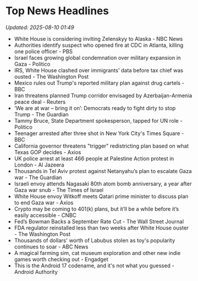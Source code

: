 # Top News Headlines

_Updated: 2025-08-10 01:49_

- White House is considering inviting Zelenskyy to Alaska - NBC News
- Authorities identify suspect who opened fire at CDC in Atlanta, killing one police officer - PBS
- Israel faces growing global condemnation over military expansion in Gaza - Politico
- IRS, White House clashed over immigrants’ data before tax chief was ousted - The Washington Post
- Mexico rules out Trump's reported military plan against drug cartels - BBC
- Iran threatens planned Trump corridor envisaged by Azerbaijan-Armenia peace deal - Reuters
- ‘We are at war – bring it on’: Democrats ready to fight dirty to stop Trump - The Guardian
- Tammy Bruce, State Department spokesperson, tapped for UN role - Politico
- Teenager arrested after three shot in New York City's Times Square - BBC
- California governor threatens "trigger" redistricting plan based on what Texas GOP decides - Axios
- UK police arrest at least 466 people at Palestine Action protest in London - Al Jazeera
- Thousands in Tel Aviv protest against Netanyahu’s plan to escalate Gaza war - The Guardian
- Israeli envoy attends Nagasaki 80th atom bomb anniversary, a year after Gaza war snub - The Times of Israel
- White House envoy Witkoff meets Qatari prime minister to discuss plan to end Gaza war - Axios
- Crypto may be coming to 401(k) plans, but it’ll be a while before it’s easily accessible - CNBC
- Fed’s Bowman Backs a September Rate Cut - The Wall Street Journal
- FDA regulator reinstalled less than two weeks after White House ouster - The Washington Post
- Thousands of dollars' worth of Labubus stolen as toy's popularity continues to soar - ABC News
- A magical farming sim, cat museum exploration and other new indie games worth checking out - Engadget
- This is the Android 17 codename, and it's not what you guessed - Android Authority